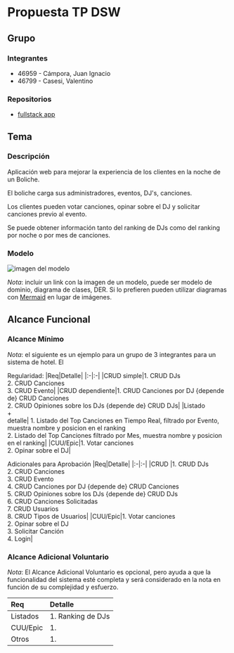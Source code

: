 # Propuesta TP DSW

## Grupo
### Integrantes
* 46959 - Cámpora, Juan Ignacio
* 46799 - Casesi, Valentino

### Repositorios
* [fullstack app](https://github.com/juanicampora/TPTTADS)

## Tema
### Descripción
Aplicación web para mejorar la experiencia de los clientes en la noche de un Boliche.

El boliche carga sus administradores, eventos, DJ's, canciones. 

Los clientes pueden votar canciones, opinar sobre el DJ y solicitar canciones previo al evento.

Se puede obtener información tanto del ranking de DJs como del ranking por noche o por mes de canciones.

### Modelo
![imagen del modelo]()

*Nota*: incluir un link con la imagen de un modelo, puede ser modelo de dominio, diagrama de clases, DER. Si lo prefieren pueden utilizar diagramas con [Mermaid](https://mermaid.js.org) en lugar de imágenes.

## Alcance Funcional 

### Alcance Mínimo

*Nota*: el siguiente es un ejemplo para un grupo de 3 integrantes para un sistema de hotel. El 

Regularidad:
|Req|Detalle|
|:-|:-|
|CRUD simple|1. CRUD DJs<br>2. CRUD Canciones<br>3. CRUD Evento|
|CRUD dependiente|1. CRUD Canciones por DJ {depende de} CRUD Canciones<br>2. CRUD Opiniones sobre los DJs {depende de} CRUD DJs|
|Listado<br>+<br>detalle| 1. Listado del Top Canciones en Tiempo Real, filtrado por Evento, muestra nombre y posicion en el ranking <br> 2. Listado del Top Canciones filtrado por Mes, muestra nombre y posicion en el ranking|
|CUU/Epic|1. Votar canciones<br>2. Opinar sobre el DJ|


Adicionales para Aprobación
|Req|Detalle|
|:-|:-|
|CRUD |1. CRUD DJs<br>2. CRUD Canciones<br>3. CRUD Evento<br>4. CRUD Canciones por DJ {depende de} CRUD Canciones<br>5. CRUD Opiniones sobre los DJs {depende de} CRUD DJs<br>6. CRUD Canciones Solicitadas<br>7. CRUD Usuarios<br>8. CRUD Tipos de Usuarios|
|CUU/Epic|1. Votar canciones<br>2. Opinar sobre el DJ<br>3. Solicitar Canción <br>4. Login|


### Alcance Adicional Voluntario

*Nota*: El Alcance Adicional Voluntario es opcional, pero ayuda a que la funcionalidad del sistema esté completa y será considerado en la nota en función de su complejidad y esfuerzo.

|Req|Detalle|
|:-|:-|
|Listados |1. Ranking de DJs|
|CUU/Epic|1. |
|Otros|1. |

